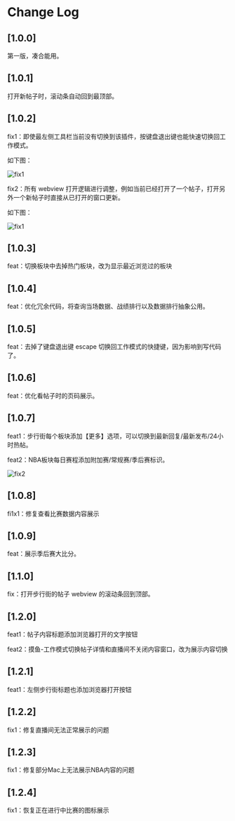 # Change Log

## [1.0.0]

第一版，凑合能用。
## [1.0.1]

打开新帖子时，滚动条自动回到最顶部。
## [1.0.2]

fix1：即使最左侧工具栏当前没有切换到该插件，按键盘退出键也能快速切换回工作模式。

如下图：

![fix1](https://vscode-hupumoyu-assistant.surge.sh/changelog/1.0.2/fix1.gif)

fix2：所有 webview 打开逻辑进行调整，例如当前已经打开了一个帖子，打开另外一个新帖子时直接从已打开的窗口更新。

如下图：

![fix1](https://vscode-hupumoyu-assistant.surge.sh/changelog/1.0.2/fix2.gif)

## [1.0.3]
feat：切换板块中去掉热门板块，改为显示最近浏览过的板块
## [1.0.4]
feat：优化冗余代码，将查询当场数据、战绩排行以及数据排行抽象公用。

## [1.0.5]
feat：去掉了键盘退出键 escape 切换回工作模式的快捷键，因为影响到写代码了。

## [1.0.6]
feat：优化看帖子时的页码展示。

## [1.0.7]
feat1：步行街每个板块添加【更多】选项，可以切换到最新回复/最新发布/24小时热帖。

feat2：NBA板块每日赛程添加附加赛/常规赛/季后赛标识。

![fix2](https://vscode-hupumoyu-assistant.surge.sh/changelog/1.0.7/feat2.png)

## [1.0.8]

fi1x1：修复查看比赛数据内容展示
## [1.0.9]

feat：展示季后赛大比分。

## [1.1.0]

fix：打开步行街的帖子 webview 的滚动条回到顶部。
## [1.2.0]

feat1：帖子内容标题添加浏览器打开的文字按钮

feat2：摸鱼-工作模式切换帖子详情和直播间不关闭内容窗口，改为展示内容切换

## [1.2.1]

feat1：左侧步行街标题也添加浏览器打开按钮

## [1.2.2]

fix1：修复直播间无法正常展示的问题

## [1.2.3]

fix1：修复部分Mac上无法展示NBA内容的问题
## [1.2.4]

fix1：恢复正在进行中比赛的图标展示

